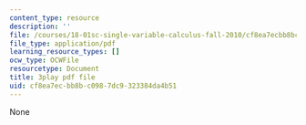 ```yaml
---
content_type: resource
description: ''
file: /courses/18-01sc-single-variable-calculus-fall-2010/cf8ea7ecbb8bc0987dc9323384da4b51_wOHrNt9ScYs.pdf
file_type: application/pdf
learning_resource_types: []
ocw_type: OCWFile
resourcetype: Document
title: 3play pdf file
uid: cf8ea7ec-bb8b-c098-7dc9-323384da4b51
---
```

None


